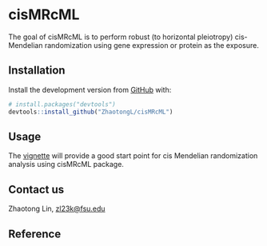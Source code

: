 
<!-- README.md is generated from README.Rmd. Please edit that file -->

# cisMRcML

<!-- badges: start -->
<!-- badges: end -->

The goal of cisMRcML is to perform robust (to horizontal pleiotropy)
cis-Mendelian randomization using gene expression or protein as the
exposure.
<!-- More detail is coming, but if you want to try it out first, feel free to contact me at zl23k@fsu.edu.  -->

## Installation

Install the development version from [GitHub](https://github.com/) with:

``` r
# install.packages("devtools")
devtools::install_github("ZhaotongL/cisMRcML")
```

## Usage

The [vignette](https://github.com/ZhaotongL/cisMRcML/tree/main/Example_Vignette.html) will provide a good start point for cis Mendelian randomization analysis using cisMRcML package.

## Contact us 

Zhaotong Lin, <zl23k@fsu.edu>

## Reference 

<!-- What is special about using `README.Rmd` instead of just `README.md`? You can include R chunks like so: -->
<!-- ```{r cars} -->
<!-- summary(cars) -->
<!-- ``` -->
<!-- You'll still need to render `README.Rmd` regularly, to keep `README.md` up-to-date. -->
<!-- You can also embed plots, for example: -->
<!-- ```{r pressure, echo = FALSE} -->
<!-- plot(pressure) -->
<!-- ``` -->
<!-- In that case, don't forget to commit and push the resulting figure files, so they display on GitHub. -->
